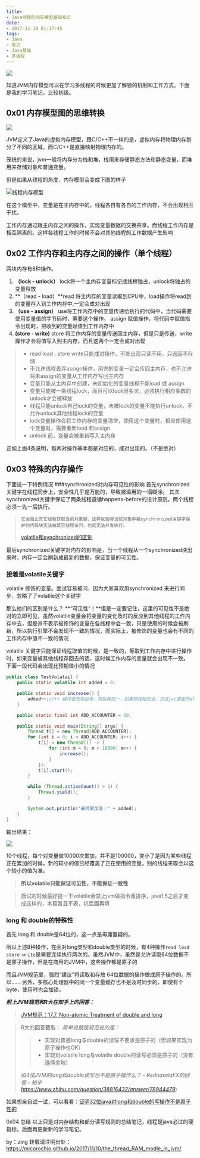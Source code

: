 ```yaml
---
title:
- Java线程的内存模型基础知识
date:
- 2017-11-10 01:17:45
tags:
- Java
- 笔记
- Java基础
- 多线程
---
```

![](http://upload-images.jianshu.io/upload_images/1112615-a84e67f6e9b3ad82.png?imageMogr2/auto-orient/strip%7CimageView2/2/w/1240)

知道JVM内存模型可以在学习多线程的时候更加了解锁的机制和工作方式。下面是我的学习笔记，比较初级。

<!-- more -->

## 0x01 内存模型图的思维转换

![](http://upload-images.jianshu.io/upload_images/1112615-d799c8032ee4ef56.png?imageMogr2/auto-orient/strip%7CimageView2/2/w/1240)

JVM定义了Java的虚拟内存模型，跟C/C++不一样的是，虚拟内存将物理内存划分了不同的区域，而C/C++是直接映射物理内存的。

笼统的来说，jvm一般将内存分为栈和堆，栈用来存储静态方法和静态变量，而堆用来存储对象和普通变量。

但是如果从线程的角度，内存模型会变成下图的样子


![线程内存模型](http://upload-images.jianshu.io/upload_images/1112615-ddfdd6dce25a2f0c.png?imageMogr2/auto-orient/strip%7CimageView2/2/w/1240)

在这个模型中，变量是在主内存中的，线程各自有各自的工作内存，不会出现相互干扰。

工作内存通过跟主内存之间的操作，实现变量数据的交换共享。而线程工作内存是相互隔离的。这样各线程工作的时候不会对其他线程的工作数据产生影响

## 0x02 工作内存和主内存之间的操作（单个线程）
两块内存有8种操作。
1. **（lock - unlock）** lock将一个主内存变量标记成线程独占，unlock将独占的变量释放
2.  **（read - load）**read 将主内存的变量读取到CPU中，load操作将read到的变量存入到工作内存中,一定会成对出现
3.  **（use - assign）** use将工作内存中的变量传递给执行的代码中，当代码需要使用变量值的字节码时，需要这个操作。 assign 赋值操作，将代码中赋值指令出现时，把收到的变量赋值到工作内存中
4.   **(store - write)**  store 将工作内存的变量传送回主内存，但是只是传送，write操作才会将值写入到主内存。而且这两个一定会成对出现

> + read load ; store write只能成对操作，不能出现只读不用，只返回不存储 
> + 不允许线程丢弃assign操作，用完的变量一定会传回主内存，也不允许将未assign的变量从工作内存写回主内存
> + 变量只能从主内存中创建，未初始化的变量线程不能load 或 assign
> + 变量只能被一条线程lock，而且可以lock很多次，必须执行相应条数的unlock才会被释放
> + 线程只能unlock自己lock的变量，未被lock的变量不能执行unlock，不允许unlock其他线程lock的变量
> + lock变量操作会将工作内存的变量清空，使用这个变量时，相应使用这个变量时，需要重新load 和assign
> + unlock 前，变量会被重新写入主内存

正如上面4条说明，每两对操作基本都是对应的，成对出现的。（不是绝对）
## 0x03 特殊的内存操作
下面说一下特例情况
###synchronized对内存可见性的影响
首先synchronized关键字在线程同步上，安全性几乎是万能的，导致被滥用的一塌糊涂。
其次synchronized关键字保证了两条线程遵循happens-before的设计原则，两个线程必须一先一后执行。
>     它会阻止其它线程获取当前对象锁，这样就使得当前对象中被synchronized关键字保护的代码块无法被其它线程访问，也就无法并发执行。
> [volatile和synchronized的区别](http://blog.csdn.net/suifeng3051/article/details/52611233)
                                                                          
最后synchronized关键字对内存的影响是，当一个线程从一个synchronized块出来时，内存一定会刷新成最新的数据，保证变量的可见性。

### 接着是volatile关键字
volatile 修饰的变量。面试容易被问，因为大家喜欢用synchronized 来进行同步，忽略了了volatile这个关键字

那么他们的区别是什么？
**“可见性”！**但是一定要记住，这里的可见性不是绝对的立即可见，虽然volatile变量会将变量的变化及时的反应到其他线程的工作内存中去，但是并不表示被修饰的变量在各线程中会一致，只是使用的时候会被刷新，所以执行引擎不会发现不一致的情况，而实际上，被修饰的变量也会有不同的工作内存中值不一致的情况

volatile 关键字只能保证线程取值的时候，是一致的，等取到工作内存中进行操作时，如果变量被其他线程存回去的话，这时候工作内存的变量就会出现不一致。
下面一段代码会出现比预期值小的情况
```java 
public class TestVolatail {
    public static volatile int added = 0;

    public static void increase() {
        added++;//++ 操作是先取出来，然后再加一，如果想线程安全，试试juc里面的atomic包下的类
    }

    public static final int ADD_ACCOUNTER = 10;

    public static void main(String[] args) {
        Thread t[] = new Thread[ADD_ACCOUNTER];
        for (int i = 0; i < ADD_ACCOUNTER; i++) {
            t[i] = new Thread(() -> {
                for (int m = 0; m < 10000; m++) {
                    increase();
                }
            });
            t[i].start();
        }

        while (Thread.activeCount() > 1) {
            Thread.yield();
        }

        System.out.println("最终累加值：" + added);
    }
}
```
输出结果：

![](http://upload-images.jianshu.io/upload_images/1112615-428914974fcf30ba.png?imageMogr2/auto-orient/strip%7CimageView2/2/w/1240)

10个线程，每个对变量做10000次累加，并不是100000，变小了是因为某些线程正在累加的时候，新的较小的值已经覆盖了正在使用的变量，别的线程来取会以这个较小的值为准。

> **所以volatile只能保证可见性，不能保证一致性**

> 面试的时候最好提一下volatile会禁止jvm做指令重排序，java1.5之后才变成这样的，本篇暂且不表，坑后面再填




### long 和 double的特殊性
首先 long 和 double是64位的，这一点是毋庸置疑的。

所以上述8种操作，在面对long类型和double类型的时候，有4种操作`read load  store write`是需要连续执行两次的。虽然JVM中，虽然是允许读取64位数据不是原子操作，但是在商用的JVM中，这些操作都是原子的

而且JVM规范里，强烈“建议”将读取和存放 64位数据的操作做成原子操作的。所以……
另外，多核心处理器中的同一个变量缓存也不是及时同步的，即使有个byte，使用时也会加锁。

***附上JVM规范和R大在知乎上的回答：***
> [JVM规范：17.7. Non-atomic Treatment of double and long](https://docs.oracle.com/javase/specs/jls/se8/html/jls-17.html#jls-17.7)

> R大的回答截取：   *简单说就是规范说的是：*
> > + 实现对普通long与double的读写不要求是原子的（但如果实现为原子操作也OK）
> > + 实现对volatile long与volatile double的读写必须是原子的（没有选择余地）
> 
>(*64位JVM的long和double读写也不是原子操作么？ - RednaxelaFX的回答 - 知乎
https://www.zhihu.com/question/38816432/answer/78944479*)

如果想亲自试一试，可以看看：[证明32位java对long和double的写操作不是原子性的](https://my.oschina.net/u/1047640/blog/510397)


0x04 总结
以上只是对内存结构和部分读写规则的总结笔记，线程是java必过的硬指标，后面再更新新的学习笔记。

by：zing
转载请注明出处：https://micorochio.github.io/2017/11/10/the_thread_RAM_modle_in_jvm/